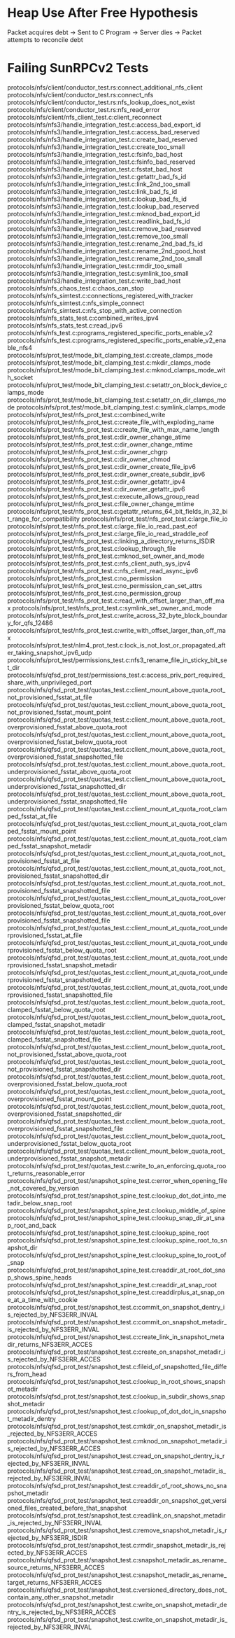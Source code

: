 # Heap Use After Free Hypothesis
Packet acquires debt -> Sent to C Program -> Server dies -> Packet attempts to reconcile debt

# Failing SunRPCv2 Tests
protocols/nfs/client/conductor_test.rs:connect_additional_nfs_client
protocols/nfs/client/conductor_test.rs:connect_nfs
protocols/nfs/client/conductor_test.rs:nfs_lookup_does_not_exist
protocols/nfs/client/conductor_test.rs:nfs_read_error
protocols/nfs/client/nfs_client_test.c:client_reconnect
protocols/nfs/nfs3/handle_integration_test.c:access_bad_export_id
protocols/nfs/nfs3/handle_integration_test.c:access_bad_reserved
protocols/nfs/nfs3/handle_integration_test.c:create_bad_reserved
protocols/nfs/nfs3/handle_integration_test.c:create_too_small
protocols/nfs/nfs3/handle_integration_test.c:fsinfo_bad_host
protocols/nfs/nfs3/handle_integration_test.c:fsinfo_bad_reserved
protocols/nfs/nfs3/handle_integration_test.c:fsstat_bad_host
protocols/nfs/nfs3/handle_integration_test.c:getattr_bad_fs_id
protocols/nfs/nfs3/handle_integration_test.c:link_2nd_too_small
protocols/nfs/nfs3/handle_integration_test.c:link_bad_fs_id
protocols/nfs/nfs3/handle_integration_test.c:lookup_bad_fs_id
protocols/nfs/nfs3/handle_integration_test.c:lookup_bad_reserved
protocols/nfs/nfs3/handle_integration_test.c:mknod_bad_export_id
protocols/nfs/nfs3/handle_integration_test.c:readlink_bad_fs_id
protocols/nfs/nfs3/handle_integration_test.c:remove_bad_reserved
protocols/nfs/nfs3/handle_integration_test.c:remove_too_small
protocols/nfs/nfs3/handle_integration_test.c:rename_2nd_bad_fs_id
protocols/nfs/nfs3/handle_integration_test.c:rename_2nd_good_host
protocols/nfs/nfs3/handle_integration_test.c:rename_2nd_too_small
protocols/nfs/nfs3/handle_integration_test.c:rmdir_too_small
protocols/nfs/nfs3/handle_integration_test.c:symlink_too_small
protocols/nfs/nfs3/handle_integration_test.c:write_bad_host
protocols/nfs/nfs_chaos_test.c:chaos_can_stop
protocols/nfs/nfs_simtest.c:connections_registered_with_tracker
protocols/nfs/nfs_simtest.c:nfs_simple_connect
protocols/nfs/nfs_simtest.c:nfs_stop_with_active_connection
protocols/nfs/nfs_stats_test.c:combined_writes_ipv4
protocols/nfs/nfs_stats_test.c:read_ipv6
protocols/nfs/nfs_test.c:programs_registered_specific_ports_enable_v2
protocols/nfs/nfs_test.c:programs_registered_specific_ports_enable_v2_enable_nfs4
protocols/nfs/prot_test/mode_bit_clamping_test.c:create_clamps_mode
protocols/nfs/prot_test/mode_bit_clamping_test.c:mkdir_clamps_mode
protocols/nfs/prot_test/mode_bit_clamping_test.c:mknod_clamps_mode_with_socket
protocols/nfs/prot_test/mode_bit_clamping_test.c:setattr_on_block_device_clamps_mode
protocols/nfs/prot_test/mode_bit_clamping_test.c:setattr_on_dir_clamps_mode
protocols/nfs/prot_test/mode_bit_clamping_test.c:symlink_clamps_mode
protocols/nfs/prot_test/nfs_prot_test.c:combined_write
protocols/nfs/prot_test/nfs_prot_test.c:create_file_with_exploding_name
protocols/nfs/prot_test/nfs_prot_test.c:create_file_with_max_name_length
protocols/nfs/prot_test/nfs_prot_test.c:dir_owner_change_atime
protocols/nfs/prot_test/nfs_prot_test.c:dir_owner_change_mtime
protocols/nfs/prot_test/nfs_prot_test.c:dir_owner_chgrp
protocols/nfs/prot_test/nfs_prot_test.c:dir_owner_chmod
protocols/nfs/prot_test/nfs_prot_test.c:dir_owner_create_file_ipv6
protocols/nfs/prot_test/nfs_prot_test.c:dir_owner_create_subdir_ipv6
protocols/nfs/prot_test/nfs_prot_test.c:dir_owner_getattr_ipv4
protocols/nfs/prot_test/nfs_prot_test.c:dir_owner_getattr_ipv6
protocols/nfs/prot_test/nfs_prot_test.c:execute_allows_group_read
protocols/nfs/prot_test/nfs_prot_test.c:file_owner_change_mtime
protocols/nfs/prot_test/nfs_prot_test.c:getattr_returns_64_bit_fields_in_32_bit_range_for_compatibility
protocols/nfs/prot_test/nfs_prot_test.c:large_file_io
protocols/nfs/prot_test/nfs_prot_test.c:large_file_io_read_past_eof
protocols/nfs/prot_test/nfs_prot_test.c:large_file_io_read_straddle_eof
protocols/nfs/prot_test/nfs_prot_test.c:linking_a_directory_returns_ISDIR
protocols/nfs/prot_test/nfs_prot_test.c:lookup_through_file
protocols/nfs/prot_test/nfs_prot_test.c:mknod_set_owner_and_mode
protocols/nfs/prot_test/nfs_prot_test.c:nfs_client_auth_sys_ipv4
protocols/nfs/prot_test/nfs_prot_test.c:nfs_client_read_async_ipv6
protocols/nfs/prot_test/nfs_prot_test.c:no_permission
protocols/nfs/prot_test/nfs_prot_test.c:no_permission_can_set_attrs
protocols/nfs/prot_test/nfs_prot_test.c:no_permission_group
protocols/nfs/prot_test/nfs_prot_test.c:read_with_offset_larger_than_off_max
protocols/nfs/prot_test/nfs_prot_test.c:symlink_set_owner_and_mode
protocols/nfs/prot_test/nfs_prot_test.c:write_across_32_byte_block_boundary_for_qfs_12486
protocols/nfs/prot_test/nfs_prot_test.c:write_with_offset_larger_than_off_max
protocols/nfs/prot_test/nlm4_prot_test.c:lock_is_not_lost_or_propagated_after_taking_snapshot_ipv6_udp
protocols/nfs/prot_test/permissions_test.c:nfs3_rename_file_in_sticky_bit_set_dir
protocols/nfs/qfsd_prot_test/permissions_test.c:access_priv_port_required_share_with_unprivileged_port
protocols/nfs/qfsd_prot_test/quotas_test.c:client_mount_above_quota_root_not_provisioned_fsstat_at_file
protocols/nfs/qfsd_prot_test/quotas_test.c:client_mount_above_quota_root_not_provisioned_fsstat_mount_point
protocols/nfs/qfsd_prot_test/quotas_test.c:client_mount_above_quota_root_overprovisioned_fsstat_above_quota_root
protocols/nfs/qfsd_prot_test/quotas_test.c:client_mount_above_quota_root_overprovisioned_fsstat_below_quota_root
protocols/nfs/qfsd_prot_test/quotas_test.c:client_mount_above_quota_root_overprovisioned_fsstat_snapshotted_file
protocols/nfs/qfsd_prot_test/quotas_test.c:client_mount_above_quota_root_underprovisioned_fsstat_above_quota_root
protocols/nfs/qfsd_prot_test/quotas_test.c:client_mount_above_quota_root_underprovisioned_fsstat_snapshotted_dir
protocols/nfs/qfsd_prot_test/quotas_test.c:client_mount_above_quota_root_underprovisioned_fsstat_snapshotted_file
protocols/nfs/qfsd_prot_test/quotas_test.c:client_mount_at_quota_root_clamped_fsstat_at_file
protocols/nfs/qfsd_prot_test/quotas_test.c:client_mount_at_quota_root_clamped_fsstat_mount_point
protocols/nfs/qfsd_prot_test/quotas_test.c:client_mount_at_quota_root_clamped_fsstat_snapshot_metadir
protocols/nfs/qfsd_prot_test/quotas_test.c:client_mount_at_quota_root_not_provisioned_fsstat_at_file
protocols/nfs/qfsd_prot_test/quotas_test.c:client_mount_at_quota_root_not_provisioned_fsstat_snapshotted_dir
protocols/nfs/qfsd_prot_test/quotas_test.c:client_mount_at_quota_root_not_provisioned_fsstat_snapshotted_file
protocols/nfs/qfsd_prot_test/quotas_test.c:client_mount_at_quota_root_overprovisioned_fsstat_below_quota_root
protocols/nfs/qfsd_prot_test/quotas_test.c:client_mount_at_quota_root_overprovisioned_fsstat_snapshotted_file
protocols/nfs/qfsd_prot_test/quotas_test.c:client_mount_at_quota_root_underprovisioned_fsstat_at_file
protocols/nfs/qfsd_prot_test/quotas_test.c:client_mount_at_quota_root_underprovisioned_fsstat_below_quota_root
protocols/nfs/qfsd_prot_test/quotas_test.c:client_mount_at_quota_root_underprovisioned_fsstat_snapshot_metadir
protocols/nfs/qfsd_prot_test/quotas_test.c:client_mount_at_quota_root_underprovisioned_fsstat_snapshotted_dir
protocols/nfs/qfsd_prot_test/quotas_test.c:client_mount_at_quota_root_underprovisioned_fsstat_snapshotted_file
protocols/nfs/qfsd_prot_test/quotas_test.c:client_mount_below_quota_root_clamped_fsstat_below_quota_root
protocols/nfs/qfsd_prot_test/quotas_test.c:client_mount_below_quota_root_clamped_fsstat_snapshot_metadir
protocols/nfs/qfsd_prot_test/quotas_test.c:client_mount_below_quota_root_clamped_fsstat_snapshotted_file
protocols/nfs/qfsd_prot_test/quotas_test.c:client_mount_below_quota_root_not_provisioned_fsstat_above_quota_root
protocols/nfs/qfsd_prot_test/quotas_test.c:client_mount_below_quota_root_not_provisioned_fsstat_snapshotted_dir
protocols/nfs/qfsd_prot_test/quotas_test.c:client_mount_below_quota_root_overprovisioned_fsstat_below_quota_root
protocols/nfs/qfsd_prot_test/quotas_test.c:client_mount_below_quota_root_overprovisioned_fsstat_mount_point
protocols/nfs/qfsd_prot_test/quotas_test.c:client_mount_below_quota_root_overprovisioned_fsstat_snapshotted_dir
protocols/nfs/qfsd_prot_test/quotas_test.c:client_mount_below_quota_root_overprovisioned_fsstat_snapshotted_file
protocols/nfs/qfsd_prot_test/quotas_test.c:client_mount_below_quota_root_underprovisioned_fsstat_below_quota_root
protocols/nfs/qfsd_prot_test/quotas_test.c:client_mount_below_quota_root_underprovisioned_fsstat_snapshot_metadir
protocols/nfs/qfsd_prot_test/quotas_test.c:write_to_an_enforcing_quota_root_returns_reasonable_error
protocols/nfs/qfsd_prot_test/snapshot_spine_test.c:error_when_opening_file_not_covered_by_version
protocols/nfs/qfsd_prot_test/snapshot_spine_test.c:lookup_dot_dot_into_metadir_below_snap_root
protocols/nfs/qfsd_prot_test/snapshot_spine_test.c:lookup_middle_of_spine
protocols/nfs/qfsd_prot_test/snapshot_spine_test.c:lookup_snap_dir_at_snap_root_and_back
protocols/nfs/qfsd_prot_test/snapshot_spine_test.c:lookup_spine_root
protocols/nfs/qfsd_prot_test/snapshot_spine_test.c:lookup_spine_root_to_snapshot_dir
protocols/nfs/qfsd_prot_test/snapshot_spine_test.c:lookup_spine_to_root_of_snap
protocols/nfs/qfsd_prot_test/snapshot_spine_test.c:readdir_at_root_dot_snap_shows_spine_heads
protocols/nfs/qfsd_prot_test/snapshot_spine_test.c:readdir_at_snap_root
protocols/nfs/qfsd_prot_test/snapshot_spine_test.c:readdirplus_at_snap_one_at_a_time_with_cookie
protocols/nfs/qfsd_prot_test/snapshot_test.c:commit_on_snapshot_dentry_is_rejected_by_NFS3ERR_INVAL
protocols/nfs/qfsd_prot_test/snapshot_test.c:commit_on_snapshot_metadir_is_rejected_by_NFS3ERR_INVAL
protocols/nfs/qfsd_prot_test/snapshot_test.c:create_link_in_snapshot_metadir_returns_NFS3ERR_ACCES
protocols/nfs/qfsd_prot_test/snapshot_test.c:create_on_snapshot_metadir_is_rejected_by_NFS3ERR_ACCES
protocols/nfs/qfsd_prot_test/snapshot_test.c:fileid_of_snapshotted_file_differs_from_head
protocols/nfs/qfsd_prot_test/snapshot_test.c:lookup_in_root_shows_snapshot_metadir
protocols/nfs/qfsd_prot_test/snapshot_test.c:lookup_in_subdir_shows_snapshot_metadir
protocols/nfs/qfsd_prot_test/snapshot_test.c:lookup_of_dot_dot_in_snapshot_metadir_dentry
protocols/nfs/qfsd_prot_test/snapshot_test.c:mkdir_on_snapshot_metadir_is_rejected_by_NFS3ERR_ACCES
protocols/nfs/qfsd_prot_test/snapshot_test.c:mknod_on_snapshot_metadir_is_rejected_by_NFS3ERR_ACCES
protocols/nfs/qfsd_prot_test/snapshot_test.c:read_on_snapshot_dentry_is_rejected_by_NFS3ERR_INVAL
protocols/nfs/qfsd_prot_test/snapshot_test.c:read_on_snapshot_metadir_is_rejected_by_NFS3ERR_INVAL
protocols/nfs/qfsd_prot_test/snapshot_test.c:readdir_of_root_shows_no_snapshot_metadir
protocols/nfs/qfsd_prot_test/snapshot_test.c:readdir_on_snapshot_get_versioned_files_created_before_that_snapshot
protocols/nfs/qfsd_prot_test/snapshot_test.c:readlink_on_snapshot_metadir_is_rejected_by_NFS3ERR_INVAL
protocols/nfs/qfsd_prot_test/snapshot_test.c:remove_snapshot_metadir_is_rejected_by_NFS3ERR_ISDIR
protocols/nfs/qfsd_prot_test/snapshot_test.c:rmdir_snapshot_metadir_is_rejected_by_NFS3ERR_ACCES
protocols/nfs/qfsd_prot_test/snapshot_test.c:snapshot_metadir_as_rename_source_returns_NFS3ERR_ACCES
protocols/nfs/qfsd_prot_test/snapshot_test.c:snapshot_metadir_as_rename_target_returns_NFS3ERR_ACCES
protocols/nfs/qfsd_prot_test/snapshot_test.c:versioned_directory_does_not_contain_any_other_snapshot_metadir
protocols/nfs/qfsd_prot_test/snapshot_test.c:write_on_snapshot_metadir_dentry_is_rejected_by_NFS3ERR_ACCES
protocols/nfs/qfsd_prot_test/snapshot_test.c:write_on_snapshot_metadir_is_rejected_by_NFS3ERR_INVAL
